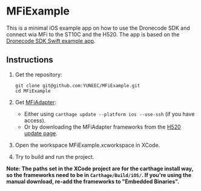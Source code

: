 # MFiExample

This is a minimal iOS example app on how to use the Dronecode SDK and connect wia MFi to the ST10C and the H520.
The app is based on the [Dronecode SDK Swift example app](https://github.com/Dronecode/DronecodeSDK-Swift/tree/master/SampleCode/SwiftSampleCode).

## Instructions

1. Get the repository:
   ```
   git clone git@github.com:YUNEEC/MFiExample.git
   cd MFiExample
   ```

2. Get [MFiAdapter](https://github.com/YUNEEC/MFiAdapter/):
   - Either using `carthage update --platform ios --use-ssh` (if you have access).
   - Or by downloading the MFiAdapter frameworks from the [H520 update page](https://d3qzlqwby7grio.cloudfront.net/H520/index).

3. Open the workspace MFiExample.xcworkspace in XCode.

4. Try to build and run the project.

**Note: The paths set in the XCode project are for the carthage install way, so the frameworks need to be in `Carthage/Build/iOS/`. If you're using the manual download, re-add the frameworks to "Embedded Binaries".**

